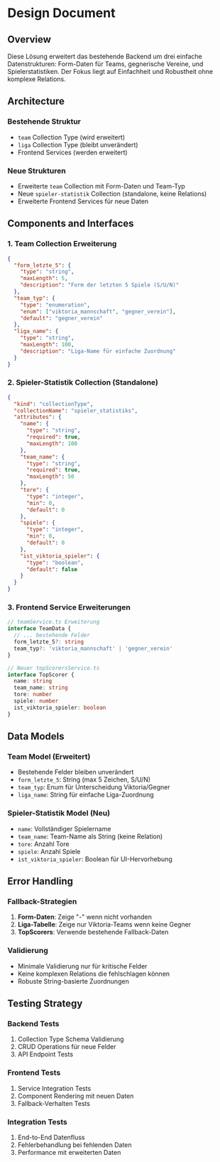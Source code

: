 # Design Document

## Overview

Diese Lösung erweitert das bestehende Backend um drei einfache Datenstrukturen: Form-Daten für Teams, gegnerische Vereine, und Spielerstatistiken. Der Fokus liegt auf Einfachheit und Robustheit ohne komplexe Relations.

## Architecture

### Bestehende Struktur
- `team` Collection Type (wird erweitert)
- `liga` Collection Type (bleibt unverändert)
- Frontend Services (werden erweitert)

### Neue Strukturen
- Erweiterte `team` Collection mit Form-Daten und Team-Typ
- Neue `spieler-statistik` Collection (standalone, keine Relations)
- Erweiterte Frontend Services für neue Daten

## Components and Interfaces

### 1. Team Collection Erweiterung

```json
{
  "form_letzte_5": {
    "type": "string",
    "maxLength": 5,
    "description": "Form der letzten 5 Spiele (S/U/N)"
  },
  "team_typ": {
    "type": "enumeration",
    "enum": ["viktoria_mannschaft", "gegner_verein"],
    "default": "gegner_verein"
  },
  "liga_name": {
    "type": "string",
    "maxLength": 100,
    "description": "Liga-Name für einfache Zuordnung"
  }
}
```

### 2. Spieler-Statistik Collection (Standalone)

```json
{
  "kind": "collectionType",
  "collectionName": "spieler_statistiks",
  "attributes": {
    "name": {
      "type": "string",
      "required": true,
      "maxLength": 100
    },
    "team_name": {
      "type": "string",
      "required": true,
      "maxLength": 50
    },
    "tore": {
      "type": "integer",
      "min": 0,
      "default": 0
    },
    "spiele": {
      "type": "integer", 
      "min": 0,
      "default": 0
    },
    "ist_viktoria_spieler": {
      "type": "boolean",
      "default": false
    }
  }
}
```

### 3. Frontend Service Erweiterungen

```typescript
// teamService.ts Erweiterung
interface TeamData {
  // ... bestehende Felder
  form_letzte_5?: string
  team_typ?: 'viktoria_mannschaft' | 'gegner_verein'
}

// Neuer topScorersService.ts
interface TopScorer {
  name: string
  team_name: string
  tore: number
  spiele: number
  ist_viktoria_spieler: boolean
}
```

## Data Models

### Team Model (Erweitert)
- Bestehende Felder bleiben unverändert
- `form_letzte_5`: String (max 5 Zeichen, S/U/N)
- `team_typ`: Enum für Unterscheidung Viktoria/Gegner
- `liga_name`: String für einfache Liga-Zuordnung

### Spieler-Statistik Model (Neu)
- `name`: Vollständiger Spielername
- `team_name`: Team-Name als String (keine Relation)
- `tore`: Anzahl Tore
- `spiele`: Anzahl Spiele
- `ist_viktoria_spieler`: Boolean für UI-Hervorhebung

## Error Handling

### Fallback-Strategien
1. **Form-Daten**: Zeige "-" wenn nicht vorhanden
2. **Liga-Tabelle**: Zeige nur Viktoria-Teams wenn keine Gegner
3. **TopScorers**: Verwende bestehende Fallback-Daten

### Validierung
- Minimale Validierung nur für kritische Felder
- Keine komplexen Relations die fehlschlagen können
- Robuste String-basierte Zuordnungen

## Testing Strategy

### Backend Tests
1. Collection Type Schema Validierung
2. CRUD Operations für neue Felder
3. API Endpoint Tests

### Frontend Tests
1. Service Integration Tests
2. Component Rendering mit neuen Daten
3. Fallback-Verhalten Tests

### Integration Tests
1. End-to-End Datenfluss
2. Fehlerbehandlung bei fehlenden Daten
3. Performance mit erweiterten Daten